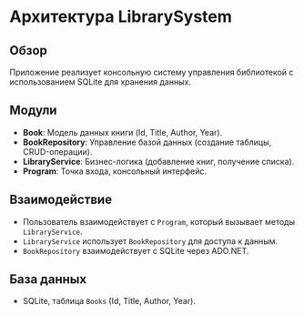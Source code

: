 # Архитектура LibrarySystem

## Обзор
Приложение реализует консольную систему управления библиотекой с использованием SQLite для хранения данных.

## Модули
- **Book**: Модель данных книги (Id, Title, Author, Year).
- **BookRepository**: Управление базой данных (создание таблицы, CRUD-операции).
- **LibraryService**: Бизнес-логика (добавление книг, получение списка).
- **Program**: Точка входа, консольный интерфейс.

## Взаимодействие
- Пользователь взаимодействует с `Program`, который вызывает методы `LibraryService`.
- `LibraryService` использует `BookRepository` для доступа к данным.
- `BookRepository` взаимодействует с SQLite через ADO.NET.

## База данных
- SQLite, таблица `Books` (Id, Title, Author, Year).
